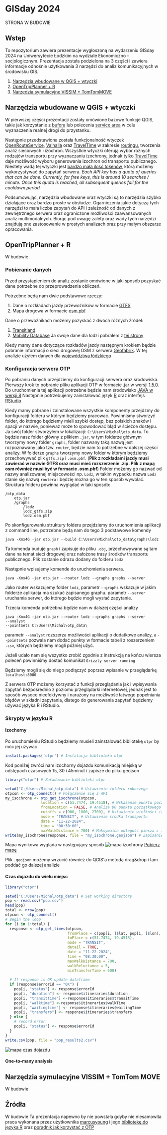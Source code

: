 <!--Testowy [link](test/test.md)-->
# GISday 2024

STRONA W BUDOWIE

## Wstęp
To repozytorium zawiera prezentacje wygłoszoną na wydarzeniu GISday 2024 na Uniwersytecie Łódzkim na wydziale Ekonomiczno - socjologicznym.
Prezentacja została podzielona na 3 części i zawiera informacje odnośnie użytkowania 3 narzędzi do analiz komunikacyjnych w środowisku GIS.

1. [Narzędzia wbudowane w QGIS + wtyczki](#narzedzia-wbudowane-w-qgis-wtyczki)
2. [OpenTripPlanner + R](#opentripplanner-r)
3. [Narzędzia symulacyjne VISSIM + TomTomMOVE](#narzedzia-symulacyjne-vissim-tomtom-move)

## Narzędzia wbudowane w QGIS + wtyczki
W pierwszej części prezentacji zostały omówione bazowe funkcje QGIS, takie jak korzystanie z [bufora](https://youtu.be/n2w32iDwDpw?si=88iRhpI_ni4KyV-j&t=508)
lub polecenia [service area](https://youtu.be/xSHN6FKHApk?si=gvFSLw6LsU4ENThG&t=315) w celu wyznaczenia realnej drogi do przystanku.

Następnie przedstawiona została funkcjonalność wtyczek [OpenRouteService](https://openrouteservice.org/), [Valhalla](https://github.com/valhalla/valhalla) oraz [TravelTime](https://traveltime.com/) 
w zakresie [routingu](https://mapsplatform.google.com/maps-products/routes/), tworzenia analiz sieciowych i izochron. Wszystkie wtyczki oferują wybór różnych rodzajów transportu przy wyznaczaniu izochrony, jednak tylko <ins>TravelTime</ins> daje możliwość wyboru generowania izochron od transportu publicznego. 
Niestety wadą tej wtyczki jest [bardzo mała ilość tokenów](https://docs.traveltime.com/qgis/about/reference-manual), którą możemy wykorzystywać do zapytań serwera. *Each API key has a quota of queries that can be done. Currently, for free keys, this is around 10 searches / minute. Once this quota is reached, all subsequent queries fail for the cooldown period*

Podsumowując, narzędzia wbudowane oraz wtyczki są to narzędzia szybko działające oraz bardzo proste w obsłudze. Ogarniczenia jakie dotyczą tych narzędzi to mała liczba zapytań do API i zależność od danych z zewnętrznego serwera oraz ograniczone możliwości zaawansowanych analiz multimodalnych.
Biorąc pod uwagę zalety oraz wady tych narzędzi znajdują one zastosowanie w prostych analizach oraz przy małym obszarze opracowania.

## OpenTripPlanner + R
W budowie
### Pobieranie danych
Przed przystąpieniem do analiz zostanie omówione w jaki sposób pozyskać dane potrzebne do przeprowadzenia obliczeń.

Potrzebne będą nam dwie podstawowe rzeczy:

1. Dane o rozkładach jazdy przewoźników w formacie [GTFS](https://github.com/google/transit)
2. Mapa drogowa w formacie [osm.pbf](https://download.geofabrik.de/)

Dane o przewoźnikach możemy pozyskać z dwóch różnych źródeł:

1. [Transitland](https://www.transit.land/)
2. [Mobility Database](https://mobilitydatabase.org/)
Ja swoje dane dla łodzi pobrałem z [tej strony](https://www.transit.land/feeds/f-u3jy-lodz)

Kiedy mamy dane dotyczące rozkładów jazdy następnym krokiem będzie pobranie informacji o sieci drogowej OSM z serwera [Geofabrik](https://download.geofabrik.de/). W tej analizie użyłem danych dla [województwa łódzkiego](https://download.geofabrik.de/europe/poland/lodzkie.html)

### Konfiguracja serwera OTP
Po pobraniu danych przejdziemy do konfiguracji serwera oraz środowiska.
Pierwszy krok to pobranie pliku aplikacji OTP w formacie .jar w wersji [1.5.0](https://github.com/opentripplanner/OpenTripPlanner/releases/tag/v1.5.0).
Do uruchomienia tej aplikacji potrzebne będzie nam środowisko [JAVA w wersji 8](https://www.oracle.com/java/technologies/downloads/#java8-windows)
Następnie potrzebujemy zainstalować język [R](https://cran.rstudio.com/bin/windows/) oraz interfejs [RStudio](https://posit.co/download/rstudio-desktop/)

Kiedy mamy pobrane i zainstalowane wszystkie komponenty przejdzmy do konfiguracji folderu w którym będziemy pracować. Powinniśmy stworzyć folder, do którego będziemy mieli szybki dostęp, bez polskich znaków i spacji w nazwie, ponieważ może to spowodować błąd w ścieżce dostępu. Ja swój folder stworzyłem w lokalizacji: `C:\Users\Michal\otp_data`. To będzie nasz folder główny z plikiem `.jar`, w tym folderze głównym tworzymy nowy folder `graphs`, folder nazwany taką nazwą jest rozpoznawany jako tzw. `router`, będzie nam to potrzebne w dalszej części analizy. W folderze `graphs` tworzymy nowy folder w którym będziemy przechowywać plik `gtfs.zip` i `.osm.pbf`. (**Plik z rozkładami jazdy musi zawierać w nazwie GTFS oraz musi mieć rozszerzenie .zip. Plik z mapą osm również musi być w formacie .osm.pbf**) Folder możemy go nazwać od nazwy analizowanej miejscowości np. `Lodz`, w takim wypadku nazwa `Lodz` stanie się nazwą `routera` i będzię można go w ten sposób wywołać. Struktura folderu powinna wyglądać w taki sposób:
```
/otp_data
    otp.jar
    /graphs
        /lodz
        lodz_gtfs.zip
        lodz.osm.pbf
```
Po skonfigurowaniu struktury folderu przejdziemy do uruchomienia aplikacji z command line, potrzebne będą nam do tego 3 podstawowe komendy
```
java -Xmx4G -jar otp.jar --build C:\Users\Michal\otp_data\graphs\lodz
```
Ta komenda buduje `graph` i zapisuje do pliku `.obj`, przechowywane są tam dane na temat sieci drogowej oraz nałożone trasy środków transportu publicznego. Plik zostanie odrazu dodany do folderu `lodz`

Następnie wpisujemy komende do uruchomienia serwera.
```
java -Xmx4G -jar otp.jar --router lodz --graphs graphs --server
```
Jako router wskazujemy folder `lodz`, parametr `--graphs` wskazuje w jakim folderze aplikacja ma szukać zapisanego graphu. parametr `--server` uruchamia serwer, do którego będzie mogli wysłać zapytanie.

Trzecia komenda potrzebna będzie nam w dalszej części analizy
```
java -Xmx4G -jar otp.jar --router lodz --graphs graphs --server
--analyst
--pointSets C:\Users\Michal\otp_data\
```
parametr `--analyst` rozszerza możliwości aplikacji o dodatkowe analizy, a `--pointSets` pozwala nam dodać punkty w formacie tabeli z roszerzeniem `.csv`, których będziemy mogli później użyć.

Jeżeli udało nam się wszystko zrobić zgodnie z instrukcją na końcu wiersza poleceń powinniśmy dostać komunikat 
`Grizzly server running`

Będziemy mogli się do niego podłączyć poprzez wpisanie w przeglądarkę `localhost:8080`

Z serwera OTP możemy korzystać z funkcji przeglądania jak i wpisywania zapytań bezpośrednio z poziomu przeglądarki internetowej, jednak jest to sposób wysoce nieefektywny i narażony na możliwość łatwego popełniania błędów w składni zapytania, dlatego do generowania zapytań będziemy używać języka R i RStudio.

### Skrypty w języku R

<!--Z względu na możliwość dużej automatyzacji oraz prosty syntax języka R bardzo dobrze nadaje się on do analizy danych.-->

#### Izochorny
Po uruchomieniu RStudio będziemy musieli zainstalować bibliotekę `otpr` by móc jej używać
```R
install.packages('otpr') # Instalacja biblioteka otpr
```
Kod poniżej zwróci nam izochorny dojazdu komunikacją miejską w odstępach czasowych 15, 30 i 45minut i zapisze do pliku geojson
```R
library("otpr") # Załadowanie biblioteki otpr

setwd("C:/Users/Michal/otp_data") # Ustawienie folderu roboczego
otpcon <- otp_connect() # Połączenie się z API
my_isochrone <- otp_get_isochrone(otpcon,
                location = c(51.7474, 19.4518), # Wskazanie punktu początkowego w stopniach
                fromLocation = FALSE, # Analiza DO punktu początkowego
                cutoffs = c(900, 1800, 2700), # Ustawienie wielkości izochron 15, 30, 45 min
                mode = "TRANSIT", # Ustawienie środka transportu
                date = "11-22-2024",
                time = "08:30:00",
                maxWalkDistance = 700) # Maksymalna odlegość piesza z i na przystanek
write(my_isochrone$response, file = "my_isochrone.geojson") # Zapisanie odpowiedzi serwera do pliku 
```
Mapa wynikowa wygląda w następujący sposób
![mapa izochrony](assets/OpenTripPlanner/izochorny_autobus.jpg)
[Pobierz mapę](assets/OpenTripPlanner/isochrone.geojson)

Plik `.geojson` możemy wrzucić również do QGIS'a metodą drag&drop i tam poddać go dalszej analizie
#### Czas dojazdu do wielu miejsc

```R
library("otpr")

setwd("C:/Users/Michal/otp_data") # Set working directory
pop <- read.csv("pop.csv")
head(pop)
total <- nrow(pop)
otpcon <- otp_connect()
# Begin the loop
for (i in 1:total) {
  response <- otp_get_times(otpcon, 
                            fromPlace = c(pop[i, ]$lat, pop[i, ]$lon), 
                            toPlace = c(51.7474, 19.4518), 
                            mode = "TRANSIT", 
                            detail = TRUE, 
                            date = "11-22-2024",
                            time = "08:30:00", 
                            maxWalkDistance = 700, 
                            walkReluctance = 5,
                            minTransferTime = 600)
  
  # If response is OK update dataframe
  if (response$errorId == "OK") {
    pop[i, "status"] <- response$errorId
    pop[i, "duration"] <- response$itineraries$duration
    pop[i, "transittime"] <-response$itineraries$transitTime
    pop[i, "walktime"] <-response$itineraries$walkTime
    pop[i, "waitingtime"] <- response$itineraries$waitingTime
    pop[i, "transfers"] <- response$itineraries$transfers
  } else {
    # record error
    pop[i, "status"] <- response$errorId
  }
}
write.csv(pop, file = "pop_results2.csv")
```
![mapa czas dojazdu](assets/OpenTripPlanner/czas_przesiadki.jpg)
#### One-to-many analysis

## Narzędzia symulacyjne VISSIM + TomTom MOVE
W budowie

## Źródła
W budowie
Ta prezentacja napewno by nie powstała gdyby nie niesamowita praca wykonana przez użytkownika [marcusyoung](https://github.com/marcusyoung) i jego [bibliotekę do języka R](https://github.com/marcusyoung/otpr) 
oraz [poradnik jak korzystać z OTP](https://github.com/marcusyoung/otp-tutorial)